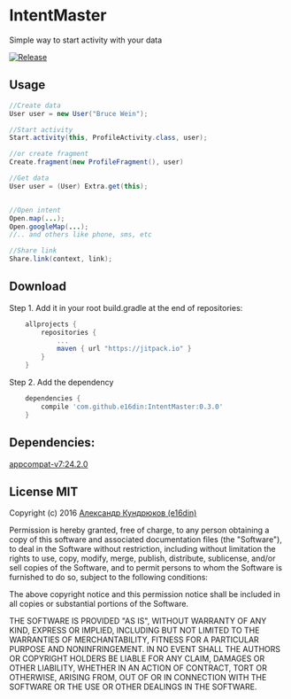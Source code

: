 # IntentMaster
Simple way to start activity with your data

[![Release](https://jitpack.io/v/e16din/IntentMaster.svg)](https://jitpack.io/#e16din/IntentMaster)


## Usage

```java
//Create data
User user = new User("Bruce Wein");

//Start activity
Start.activity(this, ProfileActivity.class, user);

//or create fragment
Create.fragment(new ProfileFragment(), user)

//Get data
User user = (User) Extra.get(this);


//Open intent
Open.map(...); 
Open.googleMap(...); 
//.. and others like phone, sms, etc

//Share link
Share.link(context, link);

```

## Download
Step 1. Add it in your root build.gradle at the end of repositories:
```groovy
    allprojects {
        repositories {
            ...
            maven { url "https://jitpack.io" }
        }
    }
```
Step 2. Add the dependency
```groovy
    dependencies {
        compile 'com.github.e16din:IntentMaster:0.3.0'
    }
```

## Dependencies:
[appcompat-v7:24.2.0](http://developer.android.com/intl/ru/tools/support-library/features.html#v7-appcompat)

## License MIT
Copyright (c) 2016 [Александр Кундрюков (e16din)](http://goo.gl/pzjc8x)

Permission is hereby granted, free of charge, to any person obtaining a copy
of this software and associated documentation files (the "Software"), to deal
in the Software without restriction, including without limitation the rights
to use, copy, modify, merge, publish, distribute, sublicense, and/or sell
copies of the Software, and to permit persons to whom the Software is
furnished to do so, subject to the following conditions:

The above copyright notice and this permission notice shall be included in all
copies or substantial portions of the Software.

THE SOFTWARE IS PROVIDED "AS IS", WITHOUT WARRANTY OF ANY KIND, EXPRESS OR
IMPLIED, INCLUDING BUT NOT LIMITED TO THE WARRANTIES OF MERCHANTABILITY,
FITNESS FOR A PARTICULAR PURPOSE AND NONINFRINGEMENT. IN NO EVENT SHALL THE
AUTHORS OR COPYRIGHT HOLDERS BE LIABLE FOR ANY CLAIM, DAMAGES OR OTHER
LIABILITY, WHETHER IN AN ACTION OF CONTRACT, TORT OR OTHERWISE, ARISING FROM,
OUT OF OR IN CONNECTION WITH THE SOFTWARE OR THE USE OR OTHER DEALINGS IN THE
SOFTWARE.

